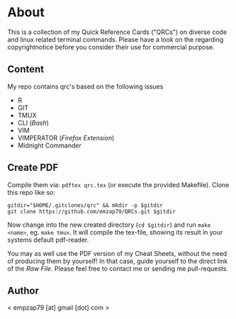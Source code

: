 # About

This is a collection of my Quick Reference Cards ("QRCs") on diverse
code and linux related terminal commands. Please have a look on the regarding
copyrightnotice before you consider their use for commercial purpose.

## Content

My repo contains qrc's based on the following issues

- R
- GIT
- TMUX
- CLI (*Bash*)
- VIM
- VIMPERATOR (*Firefox Extension*)
- Midnight Commander

## Create PDF

Compile them via: `pdftex qrc.tex` (or execute the provided Makefile). Clone this repo like so:

    gitdir="$HOME/.gitclones/qrc" && mkdir -p $gitdir
    git clone https://github.com/emzap79/QRCs.git $gitdir

Now change into the new created directory (`cd $gitdir`) and run `make <name>`,
eg. `make tmux`. It will compile the tex-file, showing its result in your
systems default pdf-reader.

You may as well use the PDF version of my Cheat Sheets, without the need of
producing them by yourself! In that case, guide yourself to the direct link of
the *Raw File*. Please feel free to contact me or sending me pull-requests.

## Author

< empzap79 [at] gmail [dot] com >
